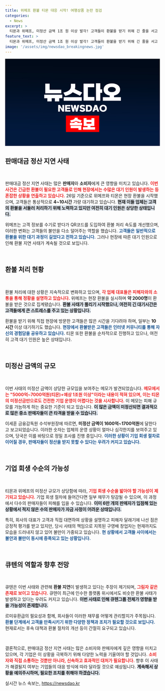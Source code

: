 ```yaml
---
title: 위메프 환불 티몬 대응 시작! 여행상품 논란 점검
categories:
  - News
excerpt: >
  티몬과 위메프, 미정산 금액 1조 원 이상 발각! 고객들이 환불을 받기 위해 긴 줄을 서고 있는 상황 속, 기업 회생 우려까지... 과연 이 사태의 진실은? 클릭해 더 알아보세요!
feature_text: >
  티몬과 위메프, 미정산 금액 1조 원 이상 발각! 고객들이 환불을 받기 위해 긴 줄을 서고 있는 상황 속, 기업 회생 우려까지... 과연 이 사태의 진실은? 클릭해 더 알아보세요!
image: '/assets/img/newsdao_breakingnews.jpg'
---
```


<p><img src="/assets/img/newsdao_breakingnews.jpg" alt="cryptoinkorea 속보" /></p>

<h2 data-ke-size="size26">판매대금 정산 지연 사태</h2>

<p data-ke-size="size16">&nbsp;</p>

<p>판매대금 정산 지연 사태는 많은 <strong>판매자</strong>와 <strong>소비자</strong>에게 큰 영향을 미치고 있습니다. <b><span style="color: #ee2323;">이번 사건은 긴급한 환불이 필요한 고객들로 인해 현장에서는 수많은 대기 인원이 발생하는 등 혼잡한 상황을 연출하고 있습니다.</span></b> 26일 기준으로 위메프와 티몬은 현장 환불을 시작했으며, 고객들은 통상적으로 <strong>4~10시간</strong> 가량 대기하고 있습니다. <b><span style="background-color: #21538527;">현재 이들 업체는 고객의 환불을 서둘러 처리하기 위해 노력하고 있지만 여전히 대기 인원은 상당한 상태입니다.</span></b></p>

<p>위메프는 고객 정보를 수기로 받다가 QR코드를 도입하여 환불 처리 속도를 개선했으며, 이러한 변화는 고객들의 불만을 다소 덜어주는 역할을 했습니다. <b><span style="color: #1a5490;">고객들은 일반적으로 환불을 위한 대기 과정이 길었다고 전하고 있습니다.</span></b> 그러나 현장에 따른 대기 인원으로 인해 환불 지연 사태가 계속될 것으로 보입니다.</p>

<p data-ke-size="size16">&nbsp;</p>

<h2 data-ke-size="size26">환불 처리 현황</h2>

<p data-ke-size="size16">&nbsp;</p>

<p>환불 처리에 대한 상황은 지속적으로 변화하고 있으며, <b><span style="color: #ee2323;">각 업체 대표들은 피해자와의 소통을 통해 정황을 설명하고 있습니다.</span></b> 위메프는 현장 환불을 실시하며 <strong>약 2000명</strong>이 환불을 받은 것으로 집계됐습니다. <b><span style="background-color: #21538527;">환불 사태가 풀리기 시작했으나, 여전히 긴 대기시간은 고객들에게 큰 스트레스를 주고 있는 상황입니다.</span></b></p>

<p>환불을 받기 위해 직접 현장에 방문한 고객들은 많은 시간을 기다려야 하며, 일부는 <strong>10시간</strong> 이상 대기하기도 했습니다. <b><span style="color: #1a5490;">현장에서 환불받은 고객들은 인터넷 커뮤니티를 통해 자신의 경험담을 공유하고 있습니다.</span></b> 티몬 또한 환불을 순차적으로 진행하고 있으나, 여전히 고객 대기 인원은 높은 상태입니다.</p>

<p data-ke-size="size16">&nbsp;</p>

<h2 data-ke-size="size26">미정산 금액의 규모</h2>

<p data-ke-size="size16">&nbsp;</p>

<p>이번 사태의 미정산 금액이 상당한 규모임을 보여주는 메모가 발견되었습니다. <b><span style="color: #ee2323;">메모에서는 "5000억~7000억원(티몬)+예상 1조원 이상"이라는 내용이 적혀 있으며, 이는 티몬의 미정산금만으로도 건전한 기업 운영이 어렵다는 것을 시사합니다.</span></b> 이 메모는 피해 규모를 가늠하게 하는 중요한 기준이 되고 있습니다. <b><span style="background-color: #21538527;">이 많은 금액이 미정산되면 결과적으로 많은 중소 판매자들이 큰 타격을 받을 수 있습니다.</span></b></p>

<p>이세훈 금융감독원 수석부원장에 따르면, <strong>미정산 금액이 1600억~1700억원</strong>에 달한다고 보고되었습니다. 이러한 숫자는 업체의 운영 상황이 얼마나 심각한지를 보여주고 있으며, 당국은 이를 바탕으로 정밀 조사를 진행 중입니다. <b><span style="color: #1a5490;">이러한 상황이 기업 회생 절차로 이어질 경우, 판매자들이 정산을 받지 못할 수 있다는 우려가 커지고 있습니다.</span></b></p>

<p data-ke-size="size16">&nbsp;</p>

<h2 data-ke-size="size26">기업 회생 수순의 가능성</h2>

<p data-ke-size="size16">&nbsp;</p>

<p>티몬과 위메프의 미정산 규모가 상당함에 따라, <b><span style="color: #ee2323;">기업 회생 수순을 밟아야 할 가능성이 제기되고 있습니다.</span></b> 기업 회생 절차에 들어간다면 일부 채무가 탕감될 수 있으며, 이 과정에서 다수의 판매자들이 피해를 입을 수 있습니다. <b><span style="background-color: #21538527;">이미 6만 개의 판매자가 입점해 있는 상황에서 적지 않은 수의 판매자가 자금 사정이 어려운 상태입니다.</span></b></p>

<p>특히, 회사의 대표가 고객과 직접 대면하여 상황을 설명하고 피해자 달래기에 나선 점은 긍정적 평가를 받고 있지만, 당시 사태의 책임으로 지목된 구영배 창업자는 현재까지도 모습을 드러내지 않고 있어 불만이 가중되고 있습니다. <b><span style="color: #1a5490;">현 상황에서 고객들 사이에서는 불안과 불만이 동시에 증폭되고 있는 상황입니다.</span></b></p>

<p data-ke-size="size16">&nbsp;</p>

<h2 data-ke-size="size26">큐텐의 역할과 향후 전망</h2>

<p data-ke-size="size16">&nbsp;</p>

<p>큐텐은 이번 사태와 관련해 <strong>환불 지연</strong>이 발생하고 있다는 주장이 제기되며, <b><span style="color: #ee2323;">그림자 같은 존재로 보이고 있습니다.</span></b> 큐텐이 최근에 인수한 플랫폼 위시에서도 비슷한 환불 사태가 발생하고 있다는 우려도 커지고 있습니다. <b><span style="background-color: #21538527;">이번 사태로 인해 큐텐그룹 전체가 영향을 받을 가능성이 존재합니다.</span></b></p>

<p>르미유환급의 필요성과 함께, 회사들이 이러한 채무를 어떻게 관리할지가 주목됩니다. <b><span style="color: #1a5490;">환불 단계에서 고객을 만족시키기 위한 다양한 정책과 조치가 필요할 것으로 보입니다.</span></b> 현재로서는 후속 대책과 환불 절차의 개선 등이 간절히 요구되고 있습니다. </p>

<p data-ke-size="size16">&nbsp;</p>

<p>결론적으로, 판매대금 정산 지연 사태는 많은 소비자와 판매자에게 깊은 영향을 미치고 있으며, 각 기업은 이 상황을 극복하기 위해 다양한 노력을 기울여야 할 것입니다. <b><span style="color: #ee2323;">소비자와 직접 소통하는 것뿐만 아니라, 신속하고 효과적인 대처가 필요합니다.</span></b> 향후 이 사태가 해결될지 여부는 기업들의 대응 방식에 따라 달라질 것으로 예상됩니다. <b><span style="background-color: #21538527;">계속해서 상황을 예의주시하며, 필요한 조치를 취해야 하겠습니다.</span></b></p>
실시간 뉴스 속보는, <a href="https://newsdao.kr" rel="dofollow">https://newsdao.kr</a>


